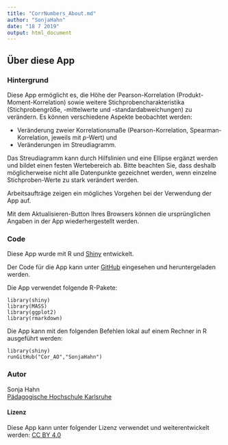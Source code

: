 ```yaml
---
title: "CorrNumbers_About.md"
author: "SonjaHahn"
date: "18 7 2019"
output: html_document
---
```


## Über diese App

### Hintergrund 

Diese App ermöglicht es, die Höhe der Pearson-Korrelation (Produkt-Moment-Korrelation) sowie weitere Stichprobencharakteristika (Stichprobengröße, -mittelwerte und -standardabweichungen) zu verändern. Es können verschiedene Aspekte beobachtet werden:

* Veränderung zweier Korrelationsmaße (Pearson-Korrelation, Spearman-Korrelation, jeweils mit *p*-Wert) und
* Veränderungen im Streudiagramm.

Das Streudiagramm kann durch Hilfslinien und eine Ellipse ergänzt werden und bildet einen festen Wertebereich ab. Bitte beachten Sie, dass deshalb möglicherweise nicht alle Datenpunkte gezeichnet werden, wenn einzelne Stichproben-Werte zu stark verändert werden. 

Arbeitsaufträge zeigen ein mögliches Vorgehen bei der Verwendung der App auf.

Mit dem Aktualisieren-Button Ihres Browsers können die ursprünglichen Angaben in der App wiederhergestellt werden.


### Code

Diese App wurde mit R und [Shiny](http://www.rstudio.com/shiny/) entwickelt.

Der Code für die App kann unter [GitHub](https://github.com/SonjaHahn/Cor_AO) eingesehen und heruntergeladen werden.
                     
Die App verwendet folgende R-Pakete:

 ```{libraries, eval = FALSE}
library(shiny)
library(MASS)
library(ggplot2)
library(rmarkdown)
``` 

                     
Die App kann mit den folgenden Befehlen lokal auf einem Rechner in R ausgeführt werden:

 ```{run app, eval = FALSE}
library(shiny)
runGitHub("Cor_AO","SonjaHahn")
``` 
                                          
                      
### Autor

Sonja Hahn  
[Pädagogische Hochschule Karlsruhe](https://www.ph-karlsruhe.de)


#### Lizenz
Diese App kann unter folgender Lizenz verwendet und weiterentwickelt werden: [CC BY 4.0](https://creativecommons.org/licenses/by/4.0/)

